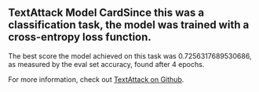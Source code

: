 ## TextAttack Model CardSince this was a classification task, the model was trained with a cross-entropy loss function.
The best score the model achieved on this task was 0.7256317689530686, as measured by the
eval set accuracy, found after 4 epochs.

For more information, check out [TextAttack on Github](https://github.com/QData/TextAttack).
